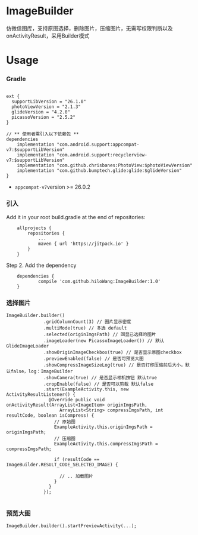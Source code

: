 # ImageBuilder
仿微信图库，支持原图选择，删除图片，压缩图片，无需写权限判断以及onActivityResult，采用Builder模式

# Usage
### Gradle
```groov

ext {
  supportLibVersion = "26.1.0"
  photoViewVersion = "2.1.3"
  glideVersion = "4.2.0"
  picassoVersion = "2.5.2"
}

// ** 使用者需引入以下依赖包 **
dependencies 
    implementation "com.android.support:appcompat-v7:$supportLibVersion"
    implementation "com.android.support:recyclerview-v7:$supportLibVersion"
    implementation "com.github.chrisbanes:PhotoView:$photoViewVersion"
    implementation "com.github.bumptech.glide:glide:$glideVersion"
}
```

* ```appcompat-v7```version >= 26.0.2

### 引入
Add it in your root build.gradle at the end of repositories:
```
	allprojects {
		repositories {
			...
			maven { url 'https://jitpack.io' }
		}
	}
```
Step 2. Add the dependency
```
	dependencies {
	        compile 'com.github.hiloWang:ImageBuilder:1.0'
	}
```

### 选择图片
```
ImageBuilder.builder()
              .gridColumnCount(3) // 图片显示密度
              .multiMode(true) // 多选 default
              .selected(originImgsPath) // 回显已选择的图片
              .imageLoader(new PicassoImageLoader()) // 默认GlideImageLoader
              .showOriginImageCheckbox(true) // 是否显示原图checkbox
              .previewEnabled(false) // 是否可预览大图
              .showCompressImageSizeLog(true) // 是否打印压缩前后大小，默认false，log：ImageBuilder   
              .showCamera(true) // 是否显示相机按钮 默认true
              .cropEnable(false) // 是否可以剪裁 默认false
              .start(ExampleActivity.this, new ActivityResultListener() {
                @Override public void onActivityResult(ArrayList<ImageItem> originImgsPath,
                    ArrayList<String> compressImgsPath, int resultCode, boolean isCompress) {
                  // 原始图
                  ExampleActivity.this.originImgsPath = originImgsPath;
                  // 压缩图
                  ExampleActivity.this.compressImgsPath = compressImgsPath;

                  if (resultCode == ImageBuilder.RESULT_CODE_SELECTED_IMAGE) {

                    // .. 加载图片
                  }
                }
              });                        
             
```

### 预览大图
```ImageBuilder.builder().startPreviewActivity(...);  ```

           
             
               
               
               
               
               
